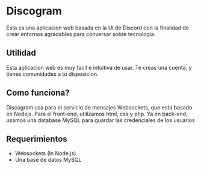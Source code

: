 # Discogram
Esta es una aplicacion web basada en la UI de Discord con la finalidad de crear entornos agradables para conversar sobre tecnologia.

## Utilidad
Esta aplicacion web es muy facil e intuitiva de usar. Te creas una cuenta, y tienes comunidades a tu disposicion.

## Como funciona?
Discogram usa para el servicio de mensajes Websockets, que esta basado en Nodejs. Para el front-end, utilizamos html, css y php. Ya en back-end, usamos una database MySQL para guardar las credenciales de los usuarios

## Requerimientos
- Websockets (In Node.js)
- Una base de datos MySQL

